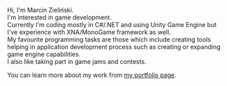 Hi, I'm Marcin Zieliński.</br>
I'm interested in game development.</br>
Currently I'm coding mostly in C#/.NET and using Unity Game Engine but I've experience with XNA/MonoGame framework as well.</br>
My favourite programming tasks are those which include creating tools helping in application development process such as creating or expanding game engine capabilities.</br>
I also like taking part in game jams and contests.</br>

You can learn more about my work from <a href="https://marradziel.github.io/portfolio/">my portfolio page</a>.
